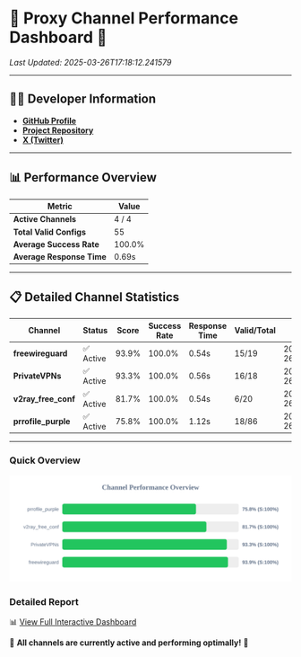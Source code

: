 # 🌟 Proxy Channel Performance Dashboard 🌟

_Last Updated: 2025-03-26T17:18:12.241579_

---

## 👩‍💻 Developer Information

- **[GitHub Profile](https://github.com/4n0nymou3)**  
- **[Project Repository](https://github.com/4n0nymou3/multi-proxy-config-fetcher)**  
- **[X (Twitter)](https://x.com/4n0nymou3)**  

---

## 📊 Performance Overview

| Metric                | Value       |
|-----------------------|-------------|
| **Active Channels**   | 4 / 4       |
| **Total Valid Configs** | 55          |
| **Average Success Rate** | 100.0%      |
| **Average Response Time** | 0.69s       |

---

## 📋 Detailed Channel Statistics

| Channel          | Status     | Score  | Success Rate | Response Time | Valid/Total | Last Success               |
|------------------|------------|--------|--------------|---------------|-------------|----------------------------|
| **freewireguard**  | ✅ Active  | 93.9%  | 100.0% | 0.54s         | 15/19       | 2025-03-26T17:18:12.239717 |
| **PrivateVPNs**  | ✅ Active  | 93.3%  | 100.0% | 0.56s         | 16/18       | 2025-03-26T17:18:11.670125 |
| **v2ray_free_conf**  | ✅ Active  | 81.7%  | 100.0% | 0.54s         | 6/20       | 2025-03-26T17:18:11.077540 |
| **prrofile_purple**  | ✅ Active  | 75.8%  | 100.0% | 1.12s         | 18/86       | 2025-03-26T17:18:10.490871 |

---

### Quick Overview
<div align="center">
  <a href="https://raw.githubusercontent.com/nullluser/NullRepo/refs/heads/main/assets/channel_stats_chart.svg">
    <img src="https://raw.githubusercontent.com/nullluser/NullRepo/refs/heads/main/assets/channel_stats_chart.svg" alt="Source Performance Statistics" width="800">
  </a>
</div>

### Detailed Report
📊 [View Full Interactive Dashboard](https://htmlpreview.github.io/?https://github.com/nullluser/NullRepo/blob/main/assets/performance_report.html)

🎉 **All channels are currently active and performing optimally!** 🎉
